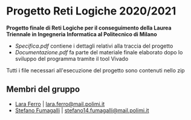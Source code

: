 # Progetto Reti Logiche 2020/2021
<b>Progetto finale di Reti Logiche per il conseguimento della Laurea Triennale in Ingegneria Informatica al Politecnico di Milano</b>

 - <i>Specifica.pdf</i> contiene i dettagli relativi alla traccia del progetto<br>
 - <i>Documentazione.pdf</i> fa parte del materiale finale elaborato dopo lo sviluppo del programma tramite il tool Vivado<br>

Tutti i file necessari all'esecuzione del progetto sono contenuti nello zip

## Membri del gruppo
* [Lara Ferro](https://github.com/aralara) | lara.ferro@mail.polimi.it 
* [Stefano Fumagalli](https://github.com/stefuma19) | stefano14.fumagalli@mail.polimi.it
